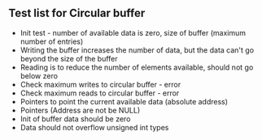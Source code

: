 ## Test list for Circular buffer

- Init test - number of available data is zero, size of buffer (maximum number of entries)
- Writing the buffer increases the number of data, but the data can't go beyond the size of the buffer
- Reading is to reduce the number of elements available, should not go below zero
- Check maximum writes to circular buffer - error
- Check maximum reads to circular buffer - error
- Pointers to point the current available data (absolute address) 
- Pointers (Address are not be NULL)
- Init of buffer data should be zero
- Data should not overflow unsigned int types



